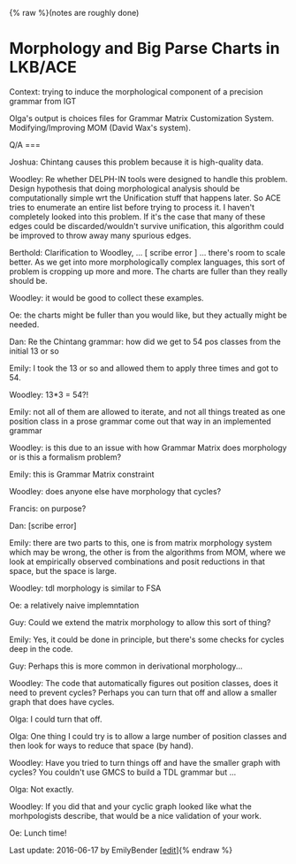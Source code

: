 {% raw %}(notes are roughly done)

# Morphology and Big Parse Charts in LKB/ACE

Context: trying to induce the morphological component of a precision
grammar from IGT

Olga's output is choices files for Grammar Matrix Customization System.
Modifying/Improving MOM (David Wax's system).

Q/A ===

Joshua: Chintang causes this problem because it is high-quality data.

Woodley: Re whether DELPH-IN tools were designed to handle this problem.
Design hypothesis that doing morphological analysis should be
computationally simple wrt the Unification stuff that happens later. So
ACE tries to enumerate an entire list before trying to process it. I
haven't completely looked into this problem. If it's the case that many
of these edges could be discarded/wouldn't survive unification, this
algorithm could be improved to throw away many spurious edges.

Berthold: Clarification to Woodley, ... \[ scribe error \] ... there's
room to scale better. As we get into more morphologically complex
languages, this sort of problem is cropping up more and more. The charts
are fuller than they really should be.

Woodley: it would be good to collect these examples.

Oe: the charts might be fuller than you would like, but they actually
might be needed.

Dan: Re the Chintang grammar: how did we get to 54 pos classes from the
initial 13 or so

Emily: I took the 13 or so and allowed them to apply three times and got
to 54.

Woodley: 13\*3 = 54?!

Emily: not all of them are allowed to iterate, and not all things
treated as one position class in a prose grammar come out that way in an
implemented grammar

Woodley: is this due to an issue with how Grammar Matrix does morphology
or is this a formalism problem?

Emily: this is Grammar Matrix constraint

Woodley: does anyone else have morphology that cycles?

Francis: on purpose?

Dan: \[scribe error\]

Emily: there are two parts to this, one is from matrix morphology system
which may be wrong, the other is from the algorithms from MOM, where we
look at empirically observed combinations and posit reductions in that
space, but the space is large.

Woodley: tdl morphology is similar to FSA

Oe: a relatively naive implemntation

Guy: Could we extend the matrix morphology to allow this sort of thing?

Emily: Yes, it could be done in principle, but there's some checks for
cycles deep in the code.

Guy: Perhaps this is more common in derivational morphology...

Woodley: The code that automatically figures out position classes, does
it need to prevent cycles? Perhaps you can turn that off and allow a
smaller graph that does have cycles.

Olga: I could turn that off.

Olga: One thing I could try is to allow a large number of position
classes and then look for ways to reduce that space (by hand).

Woodley: Have you tried to turn things off and have the smaller graph
with cycles? You couldn't use GMCS to build a TDL grammar but ...

Olga: Not exactly.

Woodley: If you did that and your cyclic graph looked like what the
morhpologists describe, that would be a nice validation of your work.

Oe: Lunch time!

Last update: 2016-06-17 by EmilyBender [[edit](https://github.com/delph-in/docs/wiki/StanfordOlgaZNotes/_edit)]{% endraw %}